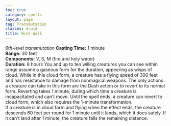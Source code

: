 ```yaml
---
toc: true
category: spells
layout: page
tag: Transmutation
classes: druid
title: Wind Walk 
---
```

_6th-level transmutation_ 
**Casting Time:** 1 minute    
**Range:** 30 feet    
**Components:** V, S, M (fire and holy water)    
**Duration:** 8 hours 
You and up to ten willing creatures you can see within range assume a gaseous form for the duration, appearing as wisps of cloud. While in this cloud form, a creature has a flying speed of 300 feet and has resistance to damage from nonmagical weapons. The only actions a creature can take in this form are the Dash action or to revert to its normal form. Reverting takes 1 minute, during which time a creature is incapacitated and can't move. Until the spell ends, a creature can revert to cloud form, which also requires the 1-minute transformation.    
If a creature is in cloud form and flying when the effect ends, the creature descends 60 feet per round for 1 minute until it lands, which it does safely. If it can't land after 1 minute, the creature falls the remaining distance. 